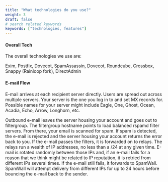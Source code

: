 ```yaml
---
title: "What technologies do you use?"
weight: 3
draft: false
# search related keywords
keywords: ["technologies, features"]
---
```


#### Overall Tech

The overall technologies we use are:

Exim, Postfix, Dovecot, SpamAssassin, Dovecot, Roundcube, Crossbox, Snappy (Rainloop fork), DirectAdmin

#### E-mail Flow

E-mail arrives at each recipient server directly. Users are spread out across multiple servers. Your server is the one you log in to and set MX records for. Possible names for your server might include Eagle, One, Ghost, Ocean, Acadia, Echo, Arrow, Longhorn, etc.

Outbound e-mail leaves the server housing your account and goes out to filtergroup. The filtergroup hostname points to load balanced rspamd filter servers. From there, your email is scanned for spam. If spam is detected, the e-mail is rejected and the server housing your account returns the error back to you. If the e-mail passes the filters, it is forwarded on to relays. The relays run a wealth of IP addresses, no less than a /24 at any given time. E-mail is rotated randomly between those IPs and, if an e-mail fails for a reason that we think might be related to IP reputation, it is retried from different IPs several times. If the e-mail still fails, it forwards to SpamWall. SpamWall will attempt delivery from different IPs for up to 24 hours before bouncing the e-mail back to the sender.
